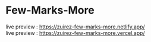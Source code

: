 # Few-Marks-More

live preview : https://zuirez-few-marks-more.netlify.app/ <br>
live preview : https://zuirez-few-marks-more.vercel.app/
